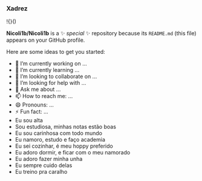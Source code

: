 ### Xadrez 

!{}() 

**Nicoli1b/Nicoli1b** is a ✨ _special_ ✨  repository because its `README.md` (this file) appears on your GitHub profile.

Here are some ideas to get you started:

- 🔭 I’m currently working on ...
- 🌱 I’m currently learning ...
- 👯 I’m looking to collaborate on ...
- 🤔 I’m looking for help with ...
- 💬 Ask me about ...
- 📫 How to reach me: ...
- 😄 Pronouns: ...
- ⚡ Fun fact: ...
- Eu sou alta
- Sou estudiosa, minhas notas estão boas
- Eu sou carinhosa com todo mundo
- Eu namoro, estudo e faço academia
- Eu sei cozinhar, é meu hoppy preferido
- Eu adoro dormir, e ficar com o meu namorado
- Eu adoro fazer minha unha
- Eu sempre cuido delas
- Eu treino pra caralho 
